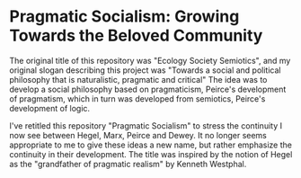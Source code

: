 # Pragmatic Socialism:  Growing Towards the Beloved Community

The original title of this repository was "Ecology Society Semiotics", and my original slogan describing this project was "Towards a social and political philosophy that is naturalistic, pragmatic and critical"  The idea was to develop a social philosophy based on pragmaticism, Peirce's development of pragmatism, which in turn was developed from semiotics, Peirce's development of logic.

I've retitled this repository "Pragmatic Socialism" to stress the continuity I now see between Hegel, Marx, Peirce and Dewey.  It no longer seems appropriate to me to give these ideas a new name, but rather emphasize the continuity in their development.  The title was inspired by the notion of Hegel as the "grandfather of pragmatic realism" by Kenneth Westphal.
